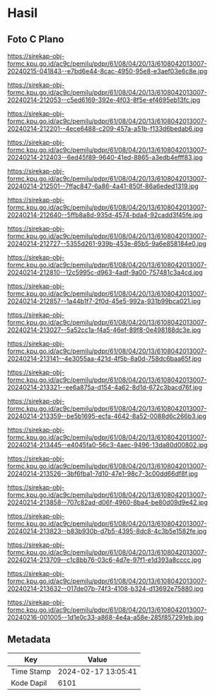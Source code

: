 # Hasil

## Foto C Plano

https://sirekap-obj-formc.kpu.go.id/ac9c/pemilu/pdpr/61/08/04/20/13/6108042013007-20240215-041843--e7bd6e44-8cac-4950-95e8-e3aef03e6c8e.jpg

https://sirekap-obj-formc.kpu.go.id/ac9c/pemilu/pdpr/61/08/04/20/13/6108042013007-20240214-212053--c5ed6169-392e-4f03-8f5e-ef4695eb13fc.jpg

https://sirekap-obj-formc.kpu.go.id/ac9c/pemilu/pdpr/61/08/04/20/13/6108042013007-20240214-212201--4ece6488-c209-457a-a51b-f133d6bedab6.jpg

https://sirekap-obj-formc.kpu.go.id/ac9c/pemilu/pdpr/61/08/04/20/13/6108042013007-20240214-212403--6ed45f89-9640-41ed-8865-a3edb4efff83.jpg

https://sirekap-obj-formc.kpu.go.id/ac9c/pemilu/pdpr/61/08/04/20/13/6108042013007-20240214-212501--7ffac847-6a86-4a41-850f-86a6eded1319.jpg

https://sirekap-obj-formc.kpu.go.id/ac9c/pemilu/pdpr/61/08/04/20/13/6108042013007-20240214-212640--5ffb8a8d-935d-4574-bda4-92cadd3f45fe.jpg

https://sirekap-obj-formc.kpu.go.id/ac9c/pemilu/pdpr/61/08/04/20/13/6108042013007-20240214-212727--5355d261-939b-453e-85b5-9a6e858184e0.jpg

https://sirekap-obj-formc.kpu.go.id/ac9c/pemilu/pdpr/61/08/04/20/13/6108042013007-20240214-212810--12c5995c-d963-4adf-9a00-757481c3a4cd.jpg

https://sirekap-obj-formc.kpu.go.id/ac9c/pemilu/pdpr/61/08/04/20/13/6108042013007-20240214-212857--1a44b1f7-2f0d-45e5-992a-931b99bca021.jpg

https://sirekap-obj-formc.kpu.go.id/ac9c/pemilu/pdpr/61/08/04/20/13/6108042013007-20240214-213027--5a52cc1a-f4a5-46ef-89f8-0e498188dc3e.jpg

https://sirekap-obj-formc.kpu.go.id/ac9c/pemilu/pdpr/61/08/04/20/13/6108042013007-20240214-213141--4e3055aa-421d-4f5b-8a0d-758dc6baa65f.jpg

https://sirekap-obj-formc.kpu.go.id/ac9c/pemilu/pdpr/61/08/04/20/13/6108042013007-20240214-213321--ee6a875a-d154-4a62-8d1d-672c3bacd76f.jpg

https://sirekap-obj-formc.kpu.go.id/ac9c/pemilu/pdpr/61/08/04/20/13/6108042013007-20240214-213359--be5b1695-ecfa-4642-8a52-0088d6c266b3.jpg

https://sirekap-obj-formc.kpu.go.id/ac9c/pemilu/pdpr/61/08/04/20/13/6108042013007-20240214-213445--e4045fa0-56c3-4aec-9496-13da80d00802.jpg

https://sirekap-obj-formc.kpu.go.id/ac9c/pemilu/pdpr/61/08/04/20/13/6108042013007-20240214-213526--3bf6fba1-7d10-47e1-98c7-3c00dd66df8f.jpg

https://sirekap-obj-formc.kpu.go.id/ac9c/pemilu/pdpr/61/08/04/20/13/6108042013007-20240214-213858--707c82ad-d06f-4960-8ba4-be80d09d9e42.jpg

https://sirekap-obj-formc.kpu.go.id/ac9c/pemilu/pdpr/61/08/04/20/13/6108042013007-20240214-213823--b83b930b-d7b5-4395-8dc8-4c3b5e1582fe.jpg

https://sirekap-obj-formc.kpu.go.id/ac9c/pemilu/pdpr/61/08/04/20/13/6108042013007-20240214-213709--c1c8bb76-03c6-4d7e-97f1-e1d393a8cccc.jpg

https://sirekap-obj-formc.kpu.go.id/ac9c/pemilu/pdpr/61/08/04/20/13/6108042013007-20240214-213632--017de07b-74f3-4108-b324-d13692e75880.jpg

https://sirekap-obj-formc.kpu.go.id/ac9c/pemilu/pdpr/61/08/04/20/13/6108042013007-20240216-001005--1d1e0c33-a868-4e4a-a58e-285f857291eb.jpg


## Metadata

| Key        | Value               |
| ---------- | ------------------- |
| Time Stamp | 2024-02-17 13:05:41 |
| Kode Dapil | 6101                |



